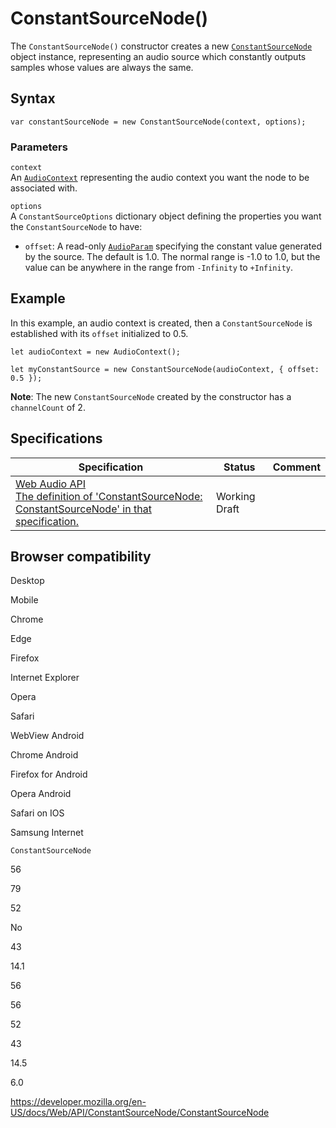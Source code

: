 # ConstantSourceNode()

The `ConstantSourceNode()` constructor creates a new [`ConstantSourceNode`](../constantsourcenode) object instance, representing an audio source which constantly outputs samples whose values are always the same.

## Syntax

    var constantSourceNode = new ConstantSourceNode(context, options);

### Parameters

`context`  
An [`AudioContext`](../audiocontext) representing the audio context you want the node to be associated with.

`options`  
A `ConstantSourceOptions` dictionary object defining the properties you want the `ConstantSourceNode` to have:

- `offset`: A read-only [`AudioParam`](../audioparam) specifying the constant value generated by the source. The default is 1.0. The normal range is -1.0 to 1.0, but the value can be anywhere in the range from `-Infinity` to `+Infinity`.

## Example

In this example, an audio context is created, then a `ConstantSourceNode` is established with its `offset` initialized to 0.5.

    let audioContext = new AudioContext();

    let myConstantSource = new ConstantSourceNode(audioContext, { offset: 0.5 });

**Note**: The new `ConstantSourceNode` created by the constructor has a `channelCount` of 2.

## Specifications

<table><thead><tr class="header"><th>Specification</th><th>Status</th><th>Comment</th></tr></thead><tbody><tr class="odd"><td><a href="https://webaudio.github.io/web-audio-api/#dom-constantsourcenode-constantsourcenode">Web Audio API<br />
<span class="small">The definition of 'ConstantSourceNode: ConstantSourceNode' in that specification.</span></a></td><td><span class="spec-wd">Working Draft</span></td><td></td></tr></tbody></table>

## Browser compatibility

Desktop

Mobile

Chrome

Edge

Firefox

Internet Explorer

Opera

Safari

WebView Android

Chrome Android

Firefox for Android

Opera Android

Safari on IOS

Samsung Internet

`ConstantSourceNode`

56

79

52

No

43

14.1

56

56

52

43

14.5

6.0

<a href="https://developer.mozilla.org/en-US/docs/Web/API/ConstantSourceNode/ConstantSourceNode" class="_attribution-link">https://developer.mozilla.org/en-US/docs/Web/API/ConstantSourceNode/ConstantSourceNode</a>
